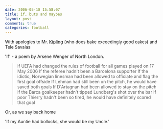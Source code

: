 ```yaml
---
date: 2006-05-18 15:58:07
title: if, buts and maybes
layout: post
comments: true
categories: football
---
```

With apologies to Mr. [Kipling](http://www.kipling.org.uk/poems_if.htm)
(who does bake exceedingly good cakes) and Tele Savalas

'If' - a poem by Arsene Wenger of North London.

> If UEFA had changed the rules of football for all games played on 17
> May 2006 
> If the referee hadn't been a Barcelona supporter 
> If the idiotic, Norwegian linesman had been allowed to officiate and
> flag the first goal offside 
> If Lehman had still been on the pitch, he would have saved both goals 
> If D'Artagnan had been allowed to stay on the pitch 
> If the Barca goalkeeper hadn't tipped Lundberg's shot over the bar 
> If poor Thierry hadn't been so tired, he would have definitely scored
> that goal

Or, as we say back home

'If my Auntie had bollocks, she would be my Uncle.'

